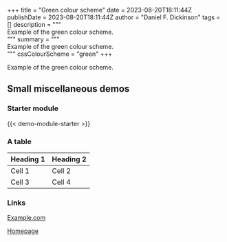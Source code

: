 +++
title = "Green colour scheme"
date = 2023-08-20T18:11:44Z
publishDate = 2023-08-20T18:11:44Z
author = "Daniel F. Dickinson"
tags = []
description = """\
Example of the green colour scheme. \
"""
summary = """\
Example of the green colour scheme. \
"""
cssColourScheme = "green"
+++

Example of the green colour scheme.

## Small miscellaneous demos

### Starter module

{{< demo-module-starter >}}

### A table

| Heading 1 | Heading 2 |
|-----------|-----------|
| Cell 1    | Cell 2    |
| Cell 3    | Cell 4    |

### Links

[Example.com](https://example.com/never-visited)

[Homepage](/)
